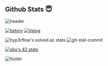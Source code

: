## **Github Stats** 😇
![header](https://capsule-render.vercel.app/api?type=waving&color=0:52d7f4,100:d0e0e3&height=300&section=header&text=Hello%20World!&desc=Hello%20Hello&fontSize=90&rotate=-7&animation=fadeIn&fontAlignY=38&descAlignY=58&descAlign=62)


[![tistory](https://img.shields.io/badge/Tistory-tree--water-%23F68D2E?style=flat-square&logo=TVTime&logoColor=%23F68D2E)](https://tree-water.tistory.com)
[![Velog](https://img.shields.io/badge/Velog-Jaranda-%2325A162?style=flat-square&logo=Vimeo&logoColor=%2325A162)](https://velog.io/@jaranda)


![hyp3rflow's solved.ac stats](https://github-readme-solvedac.hyp3rflow.vercel.app/api/?handle=ksks723)
![git-stat-commit](https://github-readme-stats.vercel.app/api?username=ksks723&count_private=true&show_icons=true&theme=nord&hide_border=true)
<!-- ![git-stat-langs](https://github-readme-stats.vercel.app/api/top-langs/?username=ksks723&layout=compact&hide_border=true&theme=nord) -->

 

<!--[![solved.ac tier](http://mazassumnida.wtf/api/v2/generate_badge?boj=ksks723)](https://solved.ac/ksks723)-->
[![sku's 42 stats](https://badge42.herokuapp.com/api/stats/sku?privacyEmail=true)](https://profile.intra.42.fr/blocs/27/coalitions)

![footer](https://capsule-render.vercel.app/api?type=waving&color=0:52d7f4,100:d0e0e3&height=100&section=footer)


